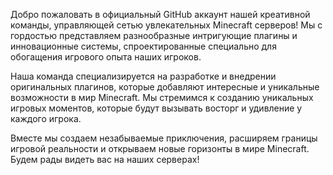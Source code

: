 Добро пожаловать в официальный GitHub аккаунт нашей креативной команды, управляющей сетью увлекательных Minecraft серверов! Мы с гордостью представляем разнообразные интригующие плагины и инновационные системы, спроектированные специально для обогащения игрового опыта наших игроков.

Наша команда специализируется на разработке и внедрении оригинальных плагинов, которые добавляют интересные и уникальные возможности в мир Minecraft. Мы стремимся к созданию уникальных игровых моментов, которые будут вызывать восторг и удивление у каждого игрока.

Вместе мы создаем незабываемые приключения, расширяем границы игровой реальности и открываем новые горизонты в мире Minecraft. Будем рады видеть вас на наших серверах!
